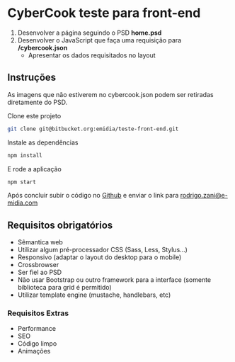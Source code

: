 # CyberCook teste para front-end

 1. Desenvolver a página seguindo o PSD **home.psd**
 2. Desenvolver o JavaScript que faça uma requisição para **/cybercook.json**
    * Apresentar os dados requisitados no layout

## Instruções

As imagens que não estiverem no cybercook.json podem ser retiradas diretamente do PSD.

Clone este projeto

```sh
git clone git@bitbucket.org:emidia/teste-front-end.git
```

Instale as dependências

```sh
npm install
```

E rode a aplicação

```sh
npm start
```

Após concluir subir o código no [Github](https://github.com) e enviar o link para rodrigo.zani@e-midia.com

## Requisitos obrigatórios

 - Sêmantica web
 - Utilizar algum pré-processador CSS (Sass, Less, Stylus...)
 - Responsivo (adaptar o layout do desktop para o mobile)
 - Crossbrowser
 - Ser fiel ao PSD
 - Não usar Bootstrap ou outro framework para a interface (somente biblioteca para grid é permitido)
 - Utilizar template engine (mustache, handlebars, etc)

### Requisitos Extras

 - Performance
 - SEO
 - Código limpo
 - Animações

